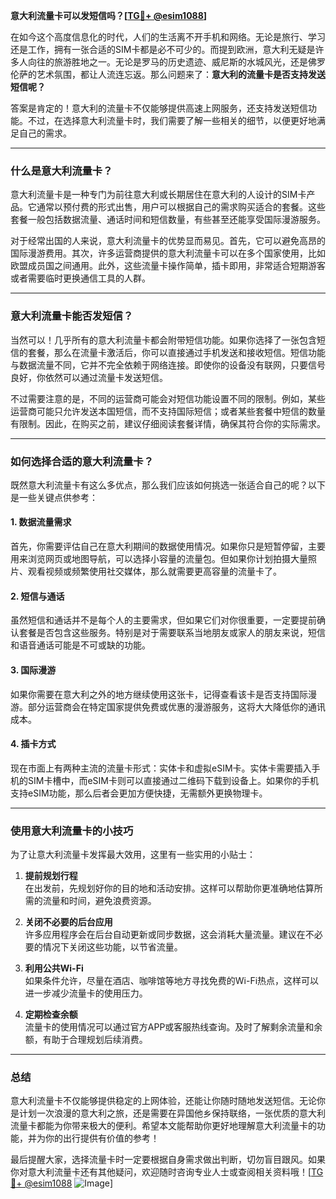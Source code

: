 **意大利流量卡可以发短信吗？[[TG💪+ @esim1088](https://t.me/s/esim1088)]**

在如今这个高度信息化的时代，人们的生活离不开手机和网络。无论是旅行、学习还是工作，拥有一张合适的SIM卡都是必不可少的。而提到欧洲，意大利无疑是许多人向往的旅游胜地之一。无论是罗马的历史遗迹、威尼斯的水城风光，还是佛罗伦萨的艺术氛围，都让人流连忘返。那么问题来了：**意大利的流量卡是否支持发送短信呢？**

答案是肯定的！意大利的流量卡不仅能够提供高速上网服务，还支持发送短信功能。不过，在选择意大利流量卡时，我们需要了解一些相关的细节，以便更好地满足自己的需求。

---

### **什么是意大利流量卡？**

意大利流量卡是一种专门为前往意大利或长期居住在意大利的人设计的SIM卡产品。它通常以预付费的形式出售，用户可以根据自己的需求购买适合的套餐。这些套餐一般包括数据流量、通话时间和短信数量，有些甚至还能享受国际漫游服务。

对于经常出国的人来说，意大利流量卡的优势显而易见。首先，它可以避免高昂的国际漫游费用。其次，许多运营商提供的意大利流量卡可以在多个国家使用，比如欧盟成员国之间通用。此外，这些流量卡操作简单，插卡即用，非常适合短期游客或者需要临时更换通信工具的人群。

---

### **意大利流量卡能否发短信？**

当然可以！几乎所有的意大利流量卡都会附带短信功能。如果你选择了一张包含短信的套餐，那么在流量卡激活后，你可以直接通过手机发送和接收短信。短信功能与数据流量不同，它并不完全依赖于网络连接。即使你的设备没有联网，只要信号良好，你依然可以通过流量卡发送短信。

不过需要注意的是，不同的运营商可能会对短信功能设置不同的限制。例如，某些运营商可能只允许发送本国短信，而不支持国际短信；或者某些套餐中短信的数量有限制。因此，在购买之前，建议仔细阅读套餐详情，确保其符合你的实际需求。

---

### **如何选择合适的意大利流量卡？**

既然意大利流量卡有这么多优点，那么我们应该如何挑选一张适合自己的呢？以下是一些关键点供参考：

#### **1. 数据流量需求**
首先，你需要评估自己在意大利期间的数据使用情况。如果你只是短暂停留，主要用来浏览网页或地图导航，可以选择小容量的流量包。但如果你计划拍摄大量照片、观看视频或频繁使用社交媒体，那么就需要更高容量的流量卡了。

#### **2. 短信与通话**
虽然短信和通话并不是每个人的主要需求，但如果它们对你很重要，一定要提前确认套餐是否包含这些服务。特别是对于需要联系当地朋友或家人的朋友来说，短信和语音通话可能是不可或缺的功能。

#### **3. 国际漫游**
如果你需要在意大利之外的地方继续使用这张卡，记得查看该卡是否支持国际漫游。部分运营商会在特定国家提供免费或优惠的漫游服务，这将大大降低你的通讯成本。

#### **4. 插卡方式**
现在市面上有两种主流的流量卡形式：实体卡和虚拟eSIM卡。实体卡需要插入手机的SIM卡槽中，而eSIM卡则可以直接通过二维码下载到设备上。如果你的手机支持eSIM功能，那么后者会更加方便快捷，无需额外更换物理卡。

---

### **使用意大利流量卡的小技巧**

为了让意大利流量卡发挥最大效用，这里有一些实用的小贴士：

1. **提前规划行程**  
   在出发前，先规划好你的目的地和活动安排。这样可以帮助你更准确地估算所需的流量和时间，避免浪费资源。

2. **关闭不必要的后台应用**  
   许多应用程序会在后台自动更新或同步数据，这会消耗大量流量。建议在不必要的情况下关闭这些功能，以节省流量。

3. **利用公共Wi-Fi**  
   如果条件允许，尽量在酒店、咖啡馆等地方寻找免费的Wi-Fi热点，这样可以进一步减少流量卡的使用压力。

4. **定期检查余额**  
   流量卡的使用情况可以通过官方APP或客服热线查询。及时了解剩余流量和余额，有助于合理规划后续消费。

---

### **总结**

意大利流量卡不仅能够提供稳定的上网体验，还能让你随时随地发送短信。无论你是计划一次浪漫的意大利之旅，还是需要在异国他乡保持联络，一张优质的意大利流量卡都能为你带来极大的便利。希望本文能帮助你更好地理解意大利流量卡的功能，并为你的出行提供有价值的参考！

最后提醒大家，选择流量卡时一定要根据自身需求做出判断，切勿盲目跟风。如果你对意大利流量卡还有其他疑问，欢迎随时咨询专业人士或查阅相关资料哦！[[TG💪+ @esim1088](https://t.me/s/esim1088) ![Image](https://i.postimg.cc/4NQfJmqS/Snipaste-2025-05-13-00-14-12.png)]